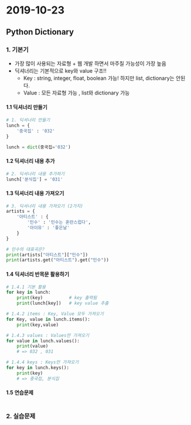 # 2019-10-23

## Python Dictionary

### 1. 기본기

- 가장 많이 사용되는 자료형 + 웹 개발 하면서 마주칠 가능성이 가장 높음
- 딕셔너리는 기본적으로 key와 value 구조!!
  - Key : string, integer, float, boolean 가능! 하지만 list, dictionary는 안된다.
  - Value : 모든 자료형 가능 , list와 dictionary 가능

#### 1.1 딕셔너리 만들기

```python
# 1. 딕셔너리 만들기
lunch = {
    '중국집' : '032'
}

lunch = dict(중국집='032')
```

#### 1.2 딕셔너리 내용 추가
```python
# 2. 딕셔너리 내용 추가하기
lunch['분식집'] = '031'
```


#### 1.3 딕셔너리 내용 가져오기
```python
# 3. 딕셔너리 내용 가져오기 (2가지)
artists = {
    '아티스트' : {
        '민수' : '민수는 혼란스럽다',
        '아이유' : '좋은날'
    }
}
```
```python
# 민수의 대표곡은?
print(artists["아티스트"]["민수"])
print(artists.get("아티스트").get("민수"))
```

#### 1.4 딕셔너리 반목문 활용하기
```python
# 1.4.1 기본 활용
for key in lunch:
    print(key)          # key 출력됨
    print(lunch[key])   # key value 추출

# 1.4.2 items : Key, Value 모두 가져오기
for Key, value in lunch.items():
    print(key,value)

# 1.4.3 values : Values만 가져오기 
for value in lunch.values():
    print(value)
    # => 032 , 031

# 1.4.4 keys : Keys만 가져오기 
for key in lunch.keys():
    print(key)
    # => 중국집, 분식집
```


#### 1.5 연습문제
```python

```


### 2. 실습문제
```python

```
